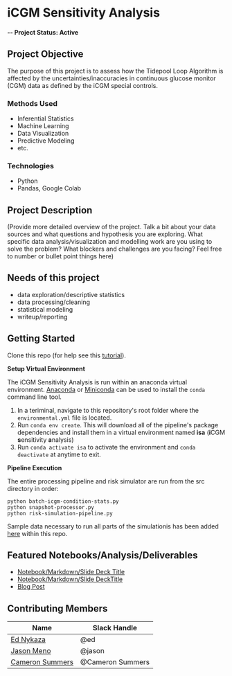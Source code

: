 
# iCGM Sensitivity Analysis
#### -- **Project Status**: Active

## Project Objective
The purpose of this project is to assess how the Tidepool Loop Algorithm is affected by the uncertainties/inaccuracies in continuous glucose monitor (CGM) data as defined by the iCGM special controls.

### Methods Used
* Inferential Statistics
* Machine Learning
* Data Visualization
* Predictive Modeling
* etc.

### Technologies
* Python
* Pandas, Google Colab

## Project Description
(Provide more detailed overview of the project.  Talk a bit about your data sources and what questions and hypothesis you are exploring. What specific data analysis/visualization and modelling work are you using to solve the problem? What blockers and challenges are you facing?  Feel free to number or bullet point things here)

## Needs of this project

- data exploration/descriptive statistics
- data processing/cleaning
- statistical modeling
- writeup/reporting

## Getting Started

Clone this repo (for help see this [tutorial](https://help.github.com/articles/cloning-a-repository/)).

**Setup Virtual Environment** 

The iCGM Sensitivity Analysis is run within an anaconda virtual environment. [Anaconda](https://www.anaconda.com/distribution/) or [Miniconda](https://docs.conda.io/en/latest/miniconda.html) can be used to install the `conda` command line tool.

1. In a teriminal, navigate to this repository's root folder where the `environmental.yml` file is located.
2. Run `conda env create`. This will download all of the pipeline's package dependencies and install them in a virtual environment named **isa** (**i**CGM **s**ensitivity **a**nalysis)
3. Run `conda activate isa` to activate the environment and `conda deactivate` at anytime to exit.

**Pipeline Execution**

The entire processing pipeline and risk simulator are run from the src directory in order:

```
python batch-icgm-condition-stats.py
python snapshot-processor.py
python risk-simulation-pipeline.py
```

Sample data necessary to run all parts of the simulationis has been added [here](./src) within this repo.

## Featured Notebooks/Analysis/Deliverables
* [Notebook/Markdown/Slide Deck Title](link)
* [Notebook/Markdown/Slide DeckTitle](link)
* [Blog Post](link)


## Contributing Members

| Name                                           | Slack Handle     |
| ---------------------------------------------- | ---------------- |
| [Ed Nykaza](https://github.com/ed-nykaza)      | @ed              |
| [Jason Meno](https://github.com/jameno)        | @jason           |
| [Cameron Summers](https://github.com/scaubrey) | @Cameron Summers |
